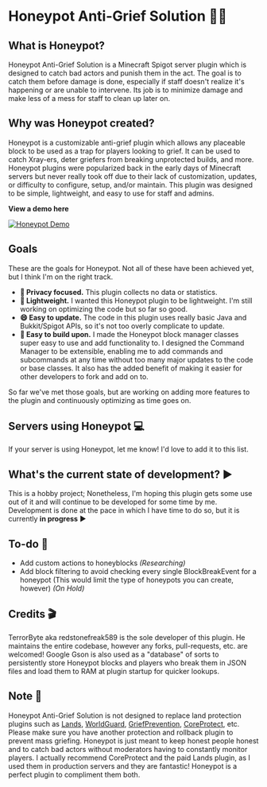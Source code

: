 # Honeypot Anti-Grief Solution 🍯🚫 

## What is Honeypot?
Honeypot Anti-Grief Solution is a Minecraft Spigot server plugin which is designed to catch bad actors and punish them in the act. The goal is to catch them before damage is done, especially if staff doesn't realize it's happening or are unable to intervene. Its job is to minimize damage and make less of a mess for staff to clean up later on. 

## Why was Honeypot created?
Honeypot is a customizable anti-grief plugin which allows any placeable block to be used as a trap for players looking to grief. It can be used to catch Xray-ers, deter griefers from breaking unprotected builds, and more.
Honeypot plugins were popularized back in the early days of Minecraft servers but never really took off due to their lack of customization, updates, or difficulty to configure, setup, and/or maintain. This plugin was designed to be simple, lightweight, and easy to use for staff and admins.

**View a demo here**

[![Honeypot Demo](https://img.youtube.com/vi/Ff2Ju91CgxA/0.jpg)](https://www.youtube.com/watch?v=Ff2Ju91CgxA)

## Goals
These are the goals for Honeypot. Not all of these have been achieved yet, but I think I'm on the right track.
* **👀 Privacy focused.** This plugin collects no data or statistics.
* **💪 Lightweight.** I wanted this Honeypot plugin to be lightweight. I'm still working on optimizing the code but so far so good.
* **😄 Easy to update.** The code in this plugin uses really basic Java and Bukkit/Spigot APIs, so it's not too overly complicate to update.
* **🔨 Easy to build upon.** I made the Honeypot block manager classes super easy to use and add functionality to. I designed the Command Manager to be extensible, enabling me to add commands and subcommands at any time without too many major updates to the code or base classes. It also has the added benefit of making it easier for other developers to fork and add on to. 

So far we've met those goals, but are working on adding more features to the plugin and continuously optimizing as time goes on.

## Servers using Honeypot 💻
If your server is using Honeypot, let me know! I'd love to add it to this list.

## What's the current state of development? ▶
This is a hobby project; Nonetheless, I'm hoping this plugin gets some use out of it and will continue to be developed for some time by me. Development is done at the pace in which I have time to do so, but it is currently **in progress** ▶

## To-do 📝
* Add custom actions to honeyblocks *(Researching)*
* Add block filtering to avoid checking every single BlockBreakEvent for a honeypot (This would limit the type of honeypots you can create, however) *(On Hold)*

## Credits 🎬
TerrorByte aka redstonefreak589 is the sole developer of this plugin. He maintains the entire codebase, however any forks, pull-requests, etc. are welcomed!
Google Gson is also used as a "database" of sorts to persistently store Honeypot blocks and players who break them in JSON files and load them to RAM at plugin startup for quicker lookups.

## Note 📒
Honeypot Anti-Grief Solution is not designed to replace land protection plugins such as [Lands](https://www.spigotmc.org/resources/lands-land-claim-plugin-grief-prevention-protection-gui-management-nations-wars-1-17-support.53313/), [WorldGuard](https://dev.bukkit.org/projects/worldguard), [GriefPrevention](https://www.spigotmc.org/resources/griefprevention.1884/), [CoreProtect](https://www.spigotmc.org/resources/coreprotect.8631/), etc. Please make sure you have another protection and rollback plugin to prevent mass griefing. Honeypot is just meant to keep honest people honest and to catch bad actors without moderators having to constantly monitor players. I actually recommend CoreProtect and the paid Lands plugin, as I used them in production servers and they are fantastic! Honeypot is a perfect plugin to compliment them both.
